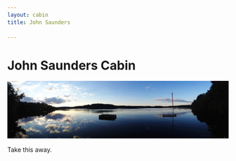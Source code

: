 ```yaml
---
layout: cabin
title: John Saunders

---
```

# John Saunders Cabin

![](/assets/img/love-lake-cropped.jpg)

Take this away.